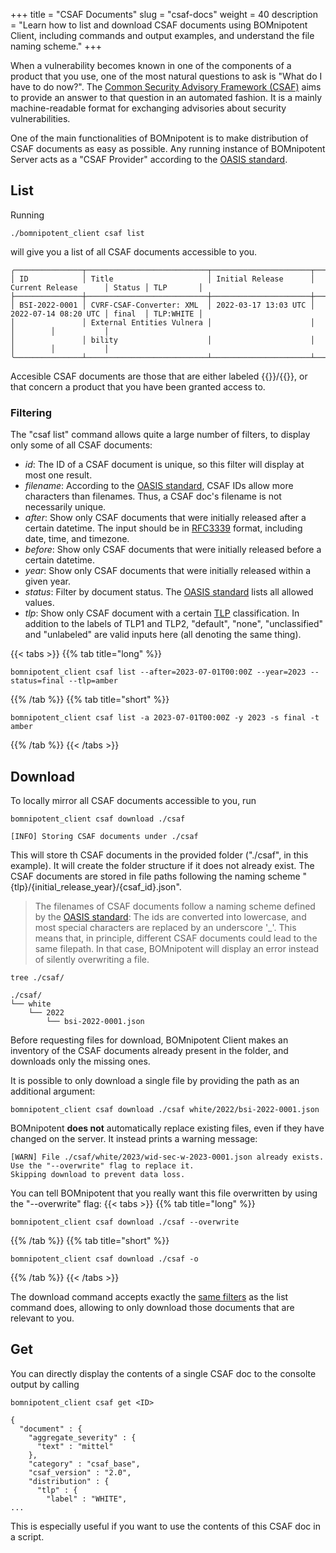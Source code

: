 +++
title = "CSAF Documents"
slug = "csaf-docs"
weight = 40
description = "Learn how to list and download CSAF documents using BOMnipotent Client, including commands and output examples, and understand the file naming scheme."
+++

When a vulnerability becomes known in one of the components of a product that you use, one of the most natural questions to ask is "What do I have to do now?". The [Common Security Advisory Framework (CSAF)](https://www.csaf.io/) aims to provide an answer to that question in an automated fashion. It is a mainly machine-readable format for exchanging advisories about security vulnerabilities.

One of the main functionalities of BOMnipotent is to make distribution of CSAF documents as easy as possible. Any running instance of BOMnipotent Server acts as a "CSAF Provider" according to the [OASIS standard](https://docs.oasis-open.org/csaf/csaf/v2.0/os/csaf-v2.0-os.html#722-role-csaf-provider).

## List

Running

```
./bomnipotent_client csaf list
```

will give you a list of all CSAF documents accessible to you.

``` {wrap="false" title="output"}
╭───────────────┬───────────────────────────┬──────────────────────┬──────────────────────┬────────┬───────────╮
│ ID            │ Title                     │ Initial Release      │ Current Release      │ Status │ TLP       │
├───────────────┼───────────────────────────┼──────────────────────┼──────────────────────┼────────┼───────────┤
│ BSI-2022-0001 │ CVRF-CSAF-Converter: XML  │ 2022-03-17 13:03 UTC │ 2022-07-14 08:20 UTC │ final  │ TLP:WHITE │
│               │ External Entities Vulnera │                      │                      │        │           │
│               │ bility                    │                      │                      │        │           │
╰───────────────┴───────────────────────────┴──────────────────────┴──────────────────────┴────────┴───────────╯
```

Accesible CSAF documents are those that are either labeled {{<tlp-white>}}/{{<tlp-clear>}}, or that concern a product that you have been granted access to.

### Filtering

The "csaf list" command allows quite a large number of filters, to display only some of all CSAF documents:
- *id*: The ID of a CSAF document is unique, so this filter will display at most one result.
- *filename*: According to the [OASIS standard](https://docs.oasis-open.org/csaf/csaf/v2.0/os/csaf-v2.0-os.html#51-filename), CSAF IDs allow more characters than filenames. Thus, a CSAF doc's filename is not necessarily unique.
- *after*: Show only CSAF documents that were initially released after a certain datetime. The input should be in [RFC3339](https://datatracker.ietf.org/doc/html/rfc3339) format, including date, time, and timezone.
- *before*: Show only CSAF documents that were initially released before a certain datetime.
- *year*: Show only CSAF documents that were initially released within a given year.
- *status*: Filter by document status. The [OASIS standard](https://docs.oasis-open.org/csaf/csaf/v2.0/os/csaf-v2.0-os.html#321127-document-property---tracking---status) lists all allowed values.
- *tlp*: Show only CSAF document with a certain [TLP](https://www.first.org/tlp/) classification. In addition to the labels of TLP1 and TLP2, "default", "none", "unclassified" and "unlabeled" are valid inputs here (all denoting the same thing).

{{< tabs >}}
{{% tab title="long" %}}
```
bomnipotent_client csaf list --after=2023-07-01T00:00Z --year=2023 --status=final --tlp=amber
```
{{% /tab %}}
{{% tab title="short" %}}
```
bomnipotent_client csaf list -a 2023-07-01T00:00Z -y 2023 -s final -t amber
```
{{% /tab %}}
{{< /tabs >}}

## Download

To locally mirror all CSAF documents accessible to you, run
```
bomnipotent_client csaf download ./csaf
```
``` {wrap="false" title="output"}
[INFO] Storing CSAF documents under ./csaf
```

This will store th CSAF documents in the provided folder ("./csaf", in this example). It will create the folder structure if it does not already exist. The CSAF documents are stored in file paths following the naming scheme "{tlp}/{initial_release_year}/{csaf_id}.json".

> The filenames of CSAF documents follow a naming scheme defined by the [OASIS standard](https://docs.oasis-open.org/csaf/csaf/v2.0/os/csaf-v2.0-os.html#51-filename): The ids are converted into lowercase, and most special characters are replaced by an underscore '_'. This means that, in principle, different CSAF documents could lead to the same filepath. In that case, BOMnipotent will display an error instead of silently overwriting a file.


```
tree ./csaf/
```

``` {wrap="false" title="output"}
./csaf/
└── white
    └── 2022
        └── bsi-2022-0001.json
```

Before requesting files for download, BOMnipotent Client makes an inventory of the CSAF documents already present in the folder, and downloads only the missing ones.

It is possible to only download a single file by providing the path as an additional argument:

```
bomnipotent_client csaf download ./csaf white/2022/bsi-2022-0001.json
```

BOMnipotent **does not** automatically replace existing files, even if they have changed on the server. It instead prints a warning message:
``` {wrap="false" title="output"}
[WARN] File ./csaf/white/2023/wid-sec-w-2023-0001.json already exists.
Use the "--overwrite" flag to replace it.
Skipping download to prevent data loss.
```

You can tell BOMnipotent that you really want this file overwritten by using the "--overwrite" flag:
{{< tabs >}}
{{% tab title="long" %}}
```
bomnipotent_client csaf download ./csaf --overwrite
```
{{% /tab %}}
{{% tab title="short" %}}
```
bomnipotent_client csaf download ./csaf -o
```
{{% /tab %}}
{{< /tabs >}}

The download command accepts exactly the [same filters](#filtering) as the list command does, allowing to only download those documents that are relevant to you.

## Get

You can directly display the contents of a single CSAF doc to the consolte output by calling
```
bomnipotent_client csaf get <ID>
```
``` {wrap="false" title="output (cropped)"}
{
  "document" : {
    "aggregate_severity" : {
      "text" : "mittel"
    },
    "category" : "csaf_base",
    "csaf_version" : "2.0",
    "distribution" : {
      "tlp" : {
        "label" : "WHITE",
...
```

This is especially useful if you want to use the contents of this CSAF doc in a script.
